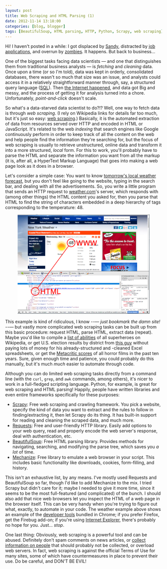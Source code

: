 ```yaml
---
layout: post
title: Web Scraping and HTML Parsing (1)
date: 2012-11-14 13:18:00
categories: [blog, blogger]
tags: [BeautifulSoup, HTML parsing, HTTP, Python, Scrapy, web scraping]
---
```


Hi! I haven't posted in a while: I got displaced by [Sandy](http://www.nytimes.com/interactive/2012/10/28/nyregion/hurricane-sandy.html), distracted by [job applications](http://harmony-institute.org/about-us/career-opportunities/), and overrun by [zombies](http://youtu.be/luNueXoAw3I). It happens. But back to business...

One of the biggest tasks facing data scientists — and one that distinguishes them from traditional business analysts — is _fetching_ and _cleaning_ data. Once upon a time (or so I'm told), data was kept in orderly, consolidated databases, there wasn't so much that size was an issue, and analysts could access it in a relatively straightforward manner through, say, a structured query language ([SQL](http://en.wikipedia.org/wiki/SQL)). Then [the Internet happened](http://public.web.cern.ch/public/en/about/web-en.html), and data got Big and messy, and the process of getting it for analysis turned into a chore. Unfortunately, _point-and-click_ doesn't scale.

So what's a data-starved data scientist to do?!? Well, one way to fetch data is through _web scraping_. (I rely on Wikipedia links for details far too much, but it's just so easy: [web scraping](http://en.wikipedia.org/wiki/Web_scraping).) Basically, it is the automated extraction of data from resources served over HTTP and encoded in HTML or JavaScript. It's related to the web _indexing_ that search engines like Google continuously perform in order to keep track of all the content on the web and help people find the information they're searching for, but the focus of web scraping is usually to retrieve unstructured, online data and transform it into a more structured, _local_ form. For this to work, you'll probably have to parse the HTML and separate the information you want from all the markup (it is, after all, a HyperText Markup Language) that goes into making a web page look as it does in a browser.

Let's consider a simple case: You want to know [tomorrow's local weather forecast](http://www.weather.com/weather/tomorrow/USNY0996), but you don't feel like going to the website, typing in the search bar, and dealing with all the advertisements. So, you write a little program that sends an HTTP request to [weather.com](http://www.weather.com/)'s server, which responds with (among other things) the HTML content you asked for, then you parse that HTML to find the string of characters embedded in a deep hierarchy of tags corresponding to the temperature: 48.

<figure>
  <img class="tqw" src="/assets/images/2012-11-14-weather-dot-com-example.png" alt="2012-11-14-weather-dot-com-example.png">
</figure>

This example is kind of ridiculous, I know --— _just bookmark the damn site!_ --— but vastly more complicated web scraping tasks can be built up from this basic procedure: request HTML, parse HTML, extract data (repeat). Maybe you'd like to compile a [list of abilities](http://en.wikipedia.org/wiki/Superman#Powers_and_abilities) of all superheroes on Wikipedia, or get U.S. election results by district from [this guy](http://uselectionatlas.org/) without paying lots of money for his already-structured and -cleaned Excel spreadsheets, or get the [Metacritic scores](http://www.metacritic.com/search/movie/results?genres%5Bhorror%5D=1&date_range_from=11-14-2002&search_type=advanced&sort=score) of all horror films in the past ten years. Sure, given enough time and patience, you could probably do this manually, but it's much _much_ easier to automate through code.

Although you can do limited web scraping tasks directly from a command line (with the `curl`, `grep`, and `awk` commands, among others), it's nicer to work in a full-fledged scripting language. Python, for example, is great for web scraping and HTML parsing! Happily, people have written libraries and even entire frameworks specifically for these purposes:

- [Scrapy](http://scrapy.org/): Free web scraping and crawling framework. You pick a website, specify the kind of data you want to extract and the rules to follow in finding/extracting it, then let Scrapy do its thing. It has built-in support for reading and cleaning the scraped data, and much more.
- [Requests](http://docs.python-requests.org/en/latest/): Free and user-friendly HTTP library. Easily add options to your web query, read and properly encode the web server's response, deal with authentication, etc.
- [BeautifulSoup](http://www.crummy.com/software/BeautifulSoup/): Free HTML parsing library. Provides methods for navigating, searching, and modifying the parse tree, which saves you _a lot_ of time.
- [Mechanize](http://wwwsearch.sourceforge.net/mechanize/): Free library to emulate a web browser in your script. This includes basic functionality like downloads, cookies, form-filling, and history.

This isn't an exhaustive list, by any means. I've mostly used Requests and BeautifulSoup so far, though I'd like to add Mechanize to the mix. I tried Scrapy but didn't care for it; maybe I needed to give it more time, since it seems to be the most full-featured (and complicated) of the bunch. I should also add that nice web browsers let you inspect the HTML of a web page in the browser itself. This can be very handy when you're trying to figure out what, exactly, to automate in your code. The weather example above shows an example of the [developer tools](https://developers.google.com/chrome-developer-tools/docs/overview) bundled in Chrome; if you prefer Firefox, get the Firebug add-on; if you're using [Internet Explorer](https://addons.mozilla.org/en-us/firefox/addon/firebug/), there's probably no hope for you. Just... _stop_.

One last thing: Obviously, web scraping is a powerful tool and can be abused. Definitely don't spam comments on news articles, or [collect information on people](http://online.wsj.com/article/SB10001424052748703358504575544381288117888.html) that should probably not be collected, or overload web servers. In fact, web scraping is against the official Terms of Use for many sites, some of which have countermeasures in place to prevent their use. Do be careful, and DON'T BE EVIL!
